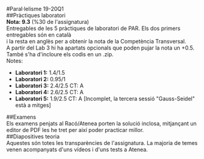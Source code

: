 #Paral·lelisme 19-20Q1  
##Pràctiques laboratori  
**Nota: 9.3** (%30 de l'assignatura)  
Entregables de les 5 pràctiques de laboratori de PAR. Els dos primers entregables són en català  
i la resta en anglès per a obtenir la nota de la Competència Transversal.  
A partir del Lab 3 hi ha apartats opcionals que poden pujar la nota un +0.5. També s'ha d'incloure
els codis en un .zip.  
Notes:  
* **Laboratori 1:** 1.4/1.5
* **Laboratori 2:** 0.95/1
* **Laboratori 3:** 2.4/2.5 CT: A
* **Laboratori 4:** 2.6/2.5 CT: A
* **Laboratori 5:** 1.9/2.5 CT: A [Incomplet, la tercera sessió "Gauss-Seidel" està a mitges]  

##Examens  
Els examens penjats al Racó/Atenea porten la solució inclosa, mitjançant un editor de PDF les he tret per així poder practicar millor.  
##Diapositives teoria  
Aquestes són totes les transparències de l'assignatura. La majoria de temes venen acompanyats d'uns vídeos i d'uns tests a Atenea.
